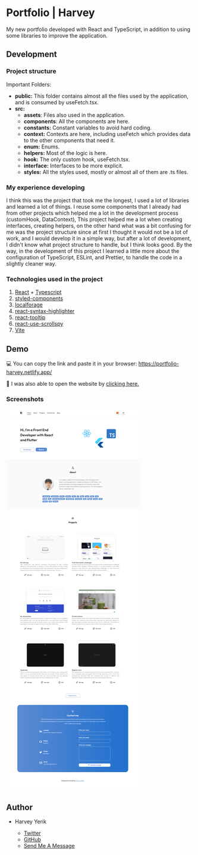 # Portfolio | Harvey
My new portfolio developed with React and TypeScript, in addition to using some libraries to improve the application. 
## Development 
### Project structure

Important Folders:
- **public:** This folder contains almost all the files used by the application, and is consumed by useFetch.tsx.
- **src:**
  - **assets**: Files also used in the application.
  - **components**: All the components are here.
  - **constants:** Constant variables to avoid hard coding.
  - **context:** Contexts are here, including useFetch which provides data to the other components that need it.
  - **enum:** Enums.
  - **helpers:** Most of the logic is here.
  - **hook:** The only custom hook, useFetch.tsx.
  - **interface:** Interfaces to be more explicit.
  - **styles:** All the styles used, mostly or almost all of them are .ts files.

### My experience developing
I think this was the project that took me the longest, I used a lot of libraries and learned a lot of things. I reuse some components that I already had from other projects which helped me a lot in the development process (customHook, DataContext), This project helped me a lot when creating interfaces, creating helpers, on the other hand what was a bit confusing for me was the project structure since at first I thought it would not be a lot of work, and I would develop it in a simple way, but after a lot of development, I didn't know what project structure to handle, but I think  looks good. By the way, in the development of this project I learned a little more about the configuration of TypeScript, ESLint, and Prettier, to handle the code in a slightly cleaner way.
### Technologies used in the project

1. [React](https://es.reactjs.org/) + [Typescript](https://www.typescriptlang.org/)
1. [styled-components](https://styled-components.com/)
1. [localforage](https://www.npmjs.com/package/localforage)
1. [react-syntax-highlighter](https://www.npmjs.com/package/react-syntax-highlighter)
1. [react-tooltip](https://www.npmjs.com/package/react-tooltip)
1. [react-use-scrollspy](https://www.npmjs.com/package/react-use-scrollspy)
1. [Vite](https://vitejs.dev/)

## Demo 

💻 You can copy the link and paste it in your browser: https://portfolio-harvey.netlify.app/

🔗 I was also able to open the website by [clicking here.](https://portfolio-harvey.netlify.app/)

### Screenshots
<img src="./screenshots/ss.png"/>

## Author

- Harvey Yerik

    - [Twitter](https://twitter.com/yerikhar)
    - [GitHub](https://github.com/YerikAH)
    - [Send Me A Message](https://yerikah.github.io/send-me-a-message/dist/)
